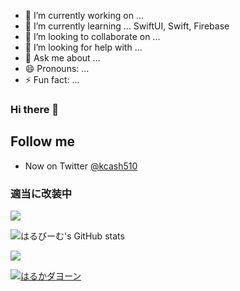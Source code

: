 - 🔭 I’m currently working on ... 
- 🌱 I’m currently learning ... SwiftUI, Swift, Firebase
- 👯 I’m looking to collaborate on ...
- 🤔 I’m looking for help with ...
- 💬 Ask me about ...
- 😄 Pronouns: ...
- ⚡ Fun fact: ...

### Hi there 👋

## Follow me

- Now on Twitter [@kcash510](https://twitter.com/kcash510)

### 適当に改装中
 [![](https://img.shields.io/badge/Twitter-kcash510-blue)](https://twitter.com/kcash510)

![はるびーむ's GitHub stats](https://github-readme-stats.vercel.app/api?username=hulk510&show_icons=true&theme=tokyonight&count_private=true)

![](https://github-readme-stats.vercel.app/api/top-langs/?username=hulk510&layout=compact)

[![はるかダヨーン](https://spotify-github-profile.vercel.app/api/view.svg?uid=21vndttircw2g5tbdqdkazu5a&cover_image=true&theme=default&show_offline=false&background_color=000000&bar_color=ffffff&bar_color_cover=false)](https://spotify-github-profile.vercel.app/api/view.svg?uid=21vndttircw2g5tbdqdkazu5a&redirect=true)
